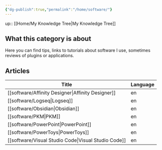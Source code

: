 ```yaml
---
{"dg-publish":true,"permalink":"/home/software/"}
---
```


up:: [[Home/My Knowledge Tree\|My Knowledge Tree]]

## What this category is about

Here you can find tips, links to tutorials about software I use, sometimes reviews of plugins or applications.

## Articles
| Title                                                  | Language |
| ------------------------------------------------------ | -------- |
| [[software/Affinity Designer\|Affinity Designer]]   | en       |
| [[software/Logseq\|Logseq]]                         | en       |
| [[software/Obsidian\|Obsidian]]                     | en       |
| [[software/PKM\|PKM]]                               | en       |
| [[software/PowerPoint\|PowerPoint]]                 | en       |
| [[software/PowerToys\|PowerToys]]                   | en       |
| [[software/Visual Studio Code\|Visual Studio Code]] | en       |
